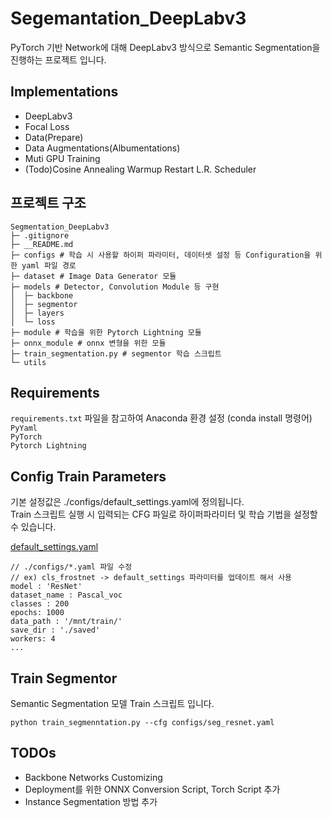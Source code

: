 # Segemantation_DeepLabv3
PyTorch 기반 Network에 대해 DeepLabv3 방식으로 Semantic Segmentation을 진행하는 프로젝트 입니다.

## Implementations

- DeepLabv3
- Focal Loss
- Data(Prepare)
- Data Augmentations(Albumentations)
- Muti GPU Training
- (Todo)Cosine Annealing Warmup Restart L.R. Scheduler

## 프로젝트 구조
```
Segmentation_DeepLabv3
├─ .gitignore
├─ __README.md
├─ configs # 학습 시 사용할 하이퍼 파라미터, 데이터셋 설정 등 Configuration을 위한 yaml 파일 경로
├─ dataset # Image Data Generator 모듈
├─ models # Detector, Convolution Module 등 구현
│  ├─ backbone
│  ├─ segmentor
│  ├─ layers
│  └─ loss
├─ module # 학습을 위한 Pytorch Lightning 모듈
├─ onnx_module # onnx 변형을 위한 모듈
├─ train_segmentation.py # segmentor 학습 스크립트
└─ utils

```

## Requirements
`requirements.txt` 파일을 참고하여 Anaconda 환경 설정 (conda install 명령어)  
`PyYaml`  
`PyTorch`  
`Pytorch Lightning`

## Config Train Parameters

기본 설정값은 ./configs/default_settings.yaml에 정의됩니다.  
Train 스크립트 실행 시 입력되는 CFG 파일로 하이퍼파라미터 및 학습 기법을 설정할 수 있습니다.

[default_settings.yaml](./configs/default_settings.yaml)

    // ./configs/*.yaml 파일 수정
    // ex) cls_frostnet -> default_settings 파라미터를 업데이트 해서 사용
    model : 'ResNet'
    dataset_name : Pascal_voc
    classes : 200
    epochs: 1000
    data_path : '/mnt/train/'
    save_dir : './saved'
    workers: 4
    ...

## Train Segmentor

Semantic Segmentation 모델 Train 스크립트 입니다.

    python train_segmenntation.py --cfg configs/seg_resnet.yaml

## TODOs
- Backbone Networks Customizing
- Deployment를 위한 ONNX Conversion Script, Torch Script 추가
- Instance Segmentation 방법 추가

